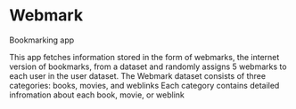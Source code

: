# Webmark
Bookmarking app

This app fetches information stored in the form of webmarks, the internet version of bookmarks, from a dataset and randomly assigns 5 webmarks to each user in the user dataset.
The Webmark dataset consists of three categories: books, movies, and weblinks
Each category contains detailed infromation about each book, movie, or weblink


